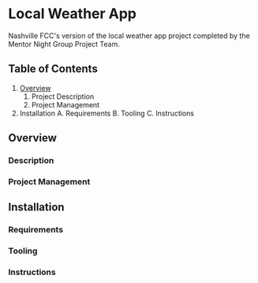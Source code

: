 # Local Weather App

Nashville FCC's version of the local weather app project completed by the Mentor Night Group Project Team.

## Table of Contents

1. [Overview](#overview)
    1. Project Description
    2. Project Management
1. Installation
    A. Requirements
    B. Tooling
    C. Instructions

<a name="overview"></a>
## Overview

### Description

### Project Management

## Installation

### Requirements

### Tooling

### Instructions
